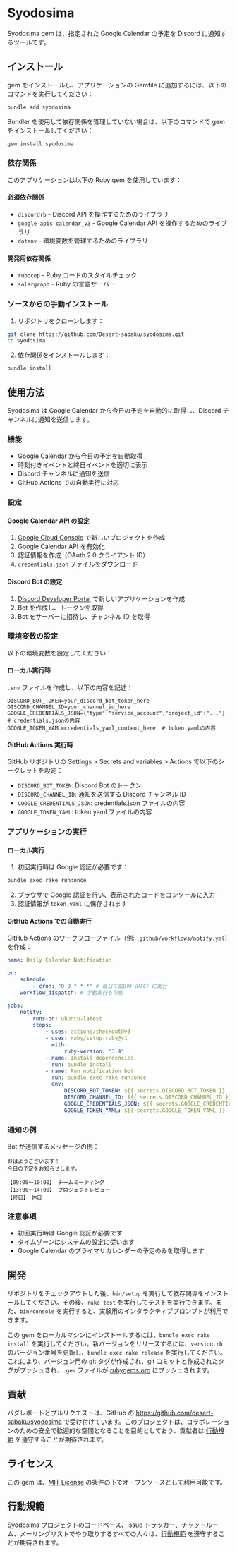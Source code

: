 # Syodosima

Syodosima gem は、指定された Google Calendar の予定を Discord に通知するツールです。

## インストール

gem をインストールし、アプリケーションの Gemfile に追加するには、以下のコマンドを実行してください：

```bash
bundle add syodosima
```

Bundler を使用して依存関係を管理していない場合は、以下のコマンドで gem をインストールしてください：

```bash
gem install syodosima
```

### 依存関係

このアプリケーションは以下の Ruby gem を使用しています：

#### 必須依存関係

- `discordrb` - Discord API を操作するためのライブラリ
- `google-apis-calendar_v3` - Google Calendar API を操作するためのライブラリ
- `dotenv` - 環境変数を管理するためのライブラリ

#### 開発用依存関係

- `rubocop` - Ruby コードのスタイルチェック
- `solargraph` - Ruby の言語サーバー

### ソースからの手動インストール

1. リポジトリをクローンします：

```bash
git clone https://github.com/Desert-sabaku/syodosima.git
cd syodosima
```

2. 依存関係をインストールします：

```bash
bundle install
```

## 使用方法

Syodosima は Google Calendar から今日の予定を自動的に取得し、Discord チャンネルに通知を送信します。

### 機能

- Google Calendar から今日の予定を自動取得
- 時刻付きイベントと終日イベントを適切に表示
- Discord チャンネルに通知を送信
- GitHub Actions での自動実行に対応

### 設定

#### Google Calendar API の設定

1. [Google Cloud Console](https://console.cloud.google.com/) で新しいプロジェクトを作成
2. Google Calendar API を有効化
3. 認証情報を作成（OAuth 2.0 クライアント ID）
4. `credentials.json` ファイルをダウンロード

#### Discord Bot の設定

1. [Discord Developer Portal](https://discord.com/developers/applications) で新しいアプリケーションを作成
2. Bot を作成し、トークンを取得
3. Bot をサーバーに招待し、チャンネル ID を取得

### 環境変数の設定

以下の環境変数を設定してください：

#### ローカル実行時

`.env` ファイルを作成し、以下の内容を記述：

```env
DISCORD_BOT_TOKEN=your_discord_bot_token_here
DISCORD_CHANNEL_ID=your_channel_id_here
GOOGLE_CREDENTIALS_JSON={"type":"service_account","project_id":"..."}  # credentials.jsonの内容
GOOGLE_TOKEN_YAML=credentials_yaml_content_here  # token.yamlの内容
```

#### GitHub Actions 実行時

GitHub リポジトリの Settings > Secrets and variables > Actions で以下のシークレットを設定：

- `DISCORD_BOT_TOKEN`: Discord Bot のトークン
- `DISCORD_CHANNEL_ID`: 通知を送信する Discord チャンネル ID
- `GOOGLE_CREDENTIALS_JSON`: credentials.json ファイルの内容
- `GOOGLE_TOKEN_YAML`: token.yaml ファイルの内容

### アプリケーションの実行

#### ローカル実行

1. 初回実行時は Google 認証が必要です：

```bash
bundle exec rake run:once
```

2. ブラウザで Google 認証を行い、表示されたコードをコンソールに入力
3. 認証情報が `token.yaml` に保存されます

#### GitHub Actions での自動実行

GitHub Actions のワークフローファイル（例: `.github/workflows/notify.yml`）を作成：

```yaml
name: Daily Calendar Notification

on:
    schedule:
        - cron: "0 0 * * *" # 毎日午前0時（UTC）に実行
    workflow_dispatch: # 手動実行も可能

jobs:
    notify:
        runs-on: ubuntu-latest
        steps:
            - uses: actions/checkout@v3
            - uses: ruby/setup-ruby@v1
              with:
                  ruby-version: "3.4"
            - name: Install dependencies
              run: bundle install
            - name: Run notification bot
              run: bundle exec rake run:once
              env:
                  DISCORD_BOT_TOKEN: ${{ secrets.DISCORD_BOT_TOKEN }}
                  DISCORD_CHANNEL_ID: ${{ secrets.DISCORD_CHANNEL_ID }}
                  GOOGLE_CREDENTIALS_JSON: ${{ secrets.GOOGLE_CREDENTIALS_JSON }}
                  GOOGLE_TOKEN_YAML: ${{ secrets.GOOGLE_TOKEN_YAML }}
```

### 通知の例

Bot が送信するメッセージの例：

```text
おはようございます！
今日の予定をお知らせします。

【09:00〜10:00】 チームミーティング
【13:00〜14:00】 プロジェクトレビュー
【終日】 休日
```

### 注意事項

- 初回実行時は Google 認証が必要です
- タイムゾーンはシステムの設定に従います
- Google Calendar のプライマリカレンダーの予定のみを取得します

## 開発

リポジトリをチェックアウトした後、`bin/setup` を実行して依存関係をインストールしてください。その後、`rake test` を実行してテストを実行できます。また、`bin/console` を実行すると、実験用のインタラクティブプロンプトが利用できます。

この gem をローカルマシンにインストールするには、`bundle exec rake install` を実行してください。新バージョンをリリースするには、`version.rb` のバージョン番号を更新し、`bundle exec rake release` を実行してください。これにより、バージョン用の git タグが作成され、git コミットと作成されたタグがプッシュされ、`.gem` ファイルが [rubygems.org](https://rubygems.org) にプッシュされます。

## 貢献

バグレポートとプルリクエストは、GitHub の https://github.com/desert-sabaku/syodosima で受け付けています。このプロジェクトは、コラボレーションのための安全で歓迎的な空間となることを目的としており、貢献者は [行動規範](https://github.com/[USERNAME]/syodosima/blob/gem/CODE_OF_CONDUCT.md) を遵守することが期待されます。

## ライセンス

この gem は、[MIT License](https://opensource.org/licenses/MIT) の条件の下でオープンソースとして利用可能です。

## 行動規範

Syodosima プロジェクトのコードベース、issue トラッカー、チャットルーム、メーリングリストでやり取りするすべての人々は、[行動規範](https://github.com/[USERNAME]/syodosima/blob/gem/CODE_OF_CONDUCT.md) を遵守することが期待されます。

